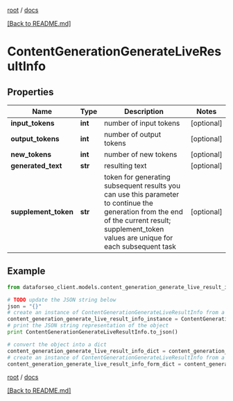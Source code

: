 [root](./../ "root") / [docs](./ "docs")

[[Back to README.md]](./../README.md "[Back to README.md]")

# ContentGenerationGenerateLiveResultInfo

## Properties

Name | Type | Description | Notes
------------ | ------------- | ------------- | -------------
**input_tokens** | **int** | number of input tokens | [optional]
**output_tokens** | **int** | number of output tokens | [optional]
**new_tokens** | **int** | number of new tokens | [optional]
**generated_text** | **str** | resulting text | [optional]
**supplement_token** | **str** | token for generating subsequent results you can use this parameter to continue the generation from the end of the current result; supplement_token values are unique for each subsequent task | [optional]

## Example

```python
from dataforseo_client.models.content_generation_generate_live_result_info import ContentGenerationGenerateLiveResultInfo

# TODO update the JSON string below
json = "{}"
# create an instance of ContentGenerationGenerateLiveResultInfo from a JSON string
content_generation_generate_live_result_info_instance = ContentGenerationGenerateLiveResultInfo.from_json(json)
# print the JSON string representation of the object
print ContentGenerationGenerateLiveResultInfo.to_json()

# convert the object into a dict
content_generation_generate_live_result_info_dict = content_generation_generate_live_result_info_instance.to_dict()
# create an instance of ContentGenerationGenerateLiveResultInfo from a dict
content_generation_generate_live_result_info_form_dict = content_generation_generate_live_result_info.from_dict(content_generation_generate_live_result_info_dict)
```

  

[root](./../ "root") / [docs](./ "docs")

[[Back to README.md]](./../README.md "[Back to README.md]")